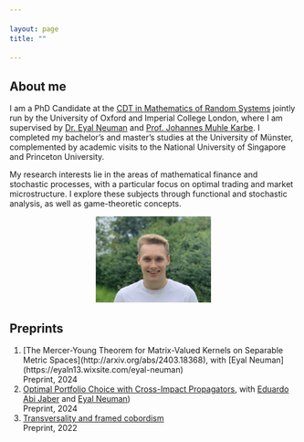 ```yaml
---

layout: page
title: ""

---
```


## About me
I am a PhD Candidate at the [CDT in Mathematics of Random Systems](https://www.randomsystems-cdt.ac.uk) jointly run by the University of Oxford and Imperial College London, where I am supervised by [Dr. Eyal Neuman](https://eyaln13.wixsite.com/eyal-neuman) and [Prof. Johannes Muhle Karbe](https://www.ma.imperial.ac.uk/~jmuhleka/). I completed my bachelor’s and master’s studies at the University of Münster, complemented by academic visits to the National University of Singapore and Princeton University.

My research interests lie in the areas of mathematical finance and stochastic processes, with a particular focus on optimal trading and market microstructure. I explore these subjects through functional and stochastic analysis, as well as game-theoretic concepts.

<div style="text-align:center;">
<img src="/assets/sturmius_tuschmann.jpg"  alt="" width="40%">
</div>

## Preprints

<ol>
  <li>[The Mercer-Young Theorem for Matrix-Valued Kernels on Separable Metric Spaces](http://arxiv.org/abs/2403.18368), with [Eyal Neuman](https://eyaln13.wixsite.com/eyal-neuman)  <br />
  Preprint, 2024</li>
  <li><a href= "https://papers.ssrn.com/sol3/papers.cfm?abstract_id=4759758"> Optimal Portfolio Choice with Cross-Impact Propagators</a>, with <a href="https://sites.google.com/view/abijabereduardo/">Eduardo Abi Jaber</a> and <a href="https://eyaln13.wixsite.com/eyal-neuman">Eyal Neuman</a>)<br />
  Preprint, 2024</li>
  <li><a href="https://arxiv.org/abs/2208.10579">Transversality and framed cobordism</a><br />
  Preprint, 2022</li>
</ol>


